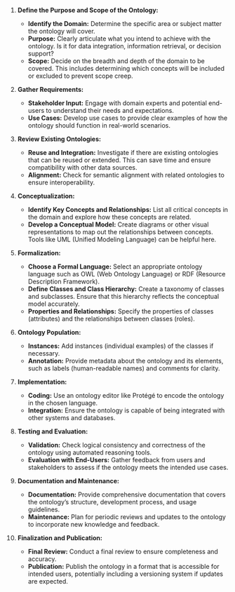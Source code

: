 1. **Define the Purpose and Scope of the Ontology:**
   - **Identify the Domain:** Determine the specific area or subject matter the ontology will cover.
   - **Purpose:** Clearly articulate what you intend to achieve with the ontology. Is it for data integration, information retrieval, or decision support?
   - **Scope:** Decide on the breadth and depth of the domain to be covered. This includes determining which concepts will be included or excluded to prevent scope creep.

2. **Gather Requirements:**
   - **Stakeholder Input:** Engage with domain experts and potential end-users to understand their needs and expectations.
   - **Use Cases:** Develop use cases to provide clear examples of how the ontology should function in real-world scenarios.

3. **Review Existing Ontologies:**
   - **Reuse and Integration:** Investigate if there are existing ontologies that can be reused or extended. This can save time and ensure compatibility with other data sources.
   - **Alignment:** Check for semantic alignment with related ontologies to ensure interoperability.

4. **Conceptualization:**
   - **Identify Key Concepts and Relationships:** List all critical concepts in the domain and explore how these concepts are related.
   - **Develop a Conceptual Model:** Create diagrams or other visual representations to map out the relationships between concepts. Tools like UML (Unified Modeling Language) can be helpful here.

5. **Formalization:**
   - **Choose a Formal Language:** Select an appropriate ontology language such as OWL (Web Ontology Language) or RDF (Resource Description Framework).
   - **Define Classes and Class Hierarchy:** Create a taxonomy of classes and subclasses. Ensure that this hierarchy reflects the conceptual model accurately.
   - **Properties and Relationships:** Specify the properties of classes (attributes) and the relationships between classes (roles).

6. **Ontology Population:**
   - **Instances:** Add instances (individual examples) of the classes if necessary.
   - **Annotation:** Provide metadata about the ontology and its elements, such as labels (human-readable names) and comments for clarity.

7. **Implementation:**
   - **Coding:** Use an ontology editor like Protégé to encode the ontology in the chosen language.
   - **Integration:** Ensure the ontology is capable of being integrated with other systems and databases.

8. **Testing and Evaluation:**
   - **Validation:** Check logical consistency and correctness of the ontology using automated reasoning tools.
   - **Evaluation with End-Users:** Gather feedback from users and stakeholders to assess if the ontology meets the intended use cases.

9. **Documentation and Maintenance:**
   - **Documentation:** Provide comprehensive documentation that covers the ontology’s structure, development process, and usage guidelines.
   - **Maintenance:** Plan for periodic reviews and updates to the ontology to incorporate new knowledge and feedback.

10. **Finalization and Publication:**
    - **Final Review:** Conduct a final review to ensure completeness and accuracy.
    - **Publication:** Publish the ontology in a format that is accessible for intended users, potentially including a versioning system if updates are expected.